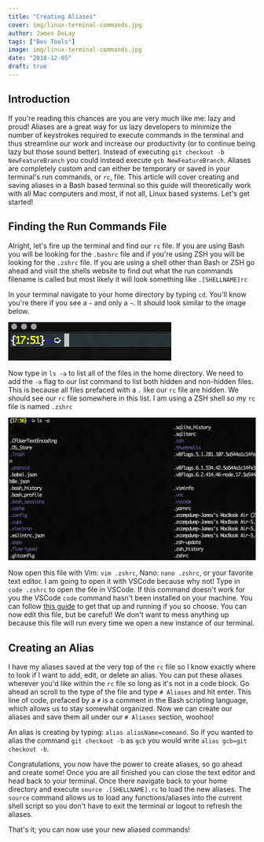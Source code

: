 ```yaml
---
title: "Creating Aliases"
cover: img/linux-terminal-commands.jpg
author: James DeLay
tags: ["Dev Tools"]
image: img/linux-terminal-commands.jpg
date: "2018-12-05"
draft: true
---
```


## Introduction

If you're reading this chances are you are very much like me: lazy and proud! Aliases are a great way for us lazy developers to minimize the number of keystrokes required to execute commands in the terminal and thus streamline our work and increase our productivity (or to continue being lazy but those sound better). Instead of executing `git checkout -b NewFeatureBranch` you could instead execute `gcb NewFeatureBranch`. Aliases are completely custom and can either be temporary or saved in your terminal's run commands, or `rc`, file. This article will cover creating and saving aliases in a Bash based terminal so this guide will theoretically work with all Mac computers and most, if not all, Linux based systems. Let's get started!

## Finding the Run Commands File

Alright, let's fire up the terminal and find our `rc` file. If you are using Bash you will be looking for the `.bashrc` file and if you're using ZSH you will be looking for the `.zshrc` file. If you are using a shell other than Bash or ZSH go ahead and visit the shells website to find out what the run commands filename is called but most likely it will look something like `.[SHELLNAME]rc`

In your terminal navigate to your home directory by typing `cd`. You'll know you're there if you see a `~` and only a `~`. It should look similar to the image below.

![Home](img/home.png)

Now type in `ls -a` to list all of the files in the home directory. We need to add the `-a` flag to our list command to list both hidden and non-hidden files. This is because all files prefaced with a `.` like our `rc` file are hidden. We should see our `rc` file somewhere in this list. I am using a ZSH shell so my `rc` file is named `.zshrc`

![ls-a](img/ls-a.png)

Now open this file with Vim: `vim .zshrc`, Nano: `nano .zshrc`, or your favorite text editor. I am going to open it with VSCode because why not! Type in `code .zshrc` to open the file in VSCode. If this command doesn't work for you the VSCode `code` command hasn't been installed on your machine. You can follow [this guide](https://code.visualstudio.com/docs/setup/mac) to get that up and running if you so choose. You can now edit this file, but be careful! We don't want to mess anything up because this file will run every time we open a new instance of our terminal.

## Creating an Alias

I have my aliases saved at the very top of the `rc` file so I know exactly where to look if I want to add, edit, or delete an alias. You can put these aliases wherever you'd like within the `rc` file so long as it's not in a code block. Go ahead an scroll to the type of the file and type `# Aliases` and hit enter. This line of code, prefaced by a `#` is a comment in the Bash scripting language, which allows us to stay somewhat organized. Now we can create our aliases and save them all under our `# Aliases` section, woohoo! 

An alias is creating by typing: `alias aliasName=command`. So if you wanted to alias the command `git checkout -b` as `gcb` you would write `alias gcb=git checkout -b`. 

Congratulations, you now have the power to create aliases, so go ahead and create some! Once you are all finished you can close the text editor and head back to your terminal. Once there navigate back to your home directory and execute `source .[SHELLNAME].rc` to load the new aliases. The `source` command allows us to load any functions/aliases into the current shell script so you don't have to exit the terminal or logout to refresh the aliases.

That's it; you can now use your new aliased commands!